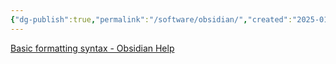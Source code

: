 ```yaml
---
{"dg-publish":true,"permalink":"/software/obsidian/","created":"2025-01-10T15:43:30.171-06:00"}
---
```


[Basic formatting syntax - Obsidian Help](https://help.obsidian.md/Editing+and+formatting/Basic+formatting+syntax)